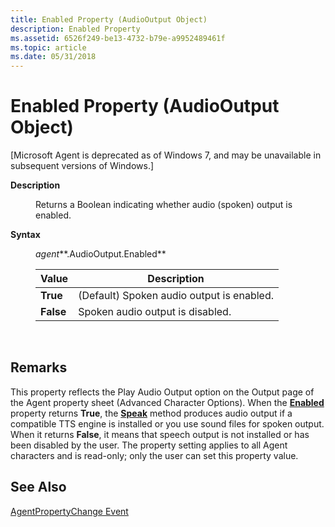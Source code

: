 ```yaml
---
title: Enabled Property (AudioOutput Object)
description: Enabled Property
ms.assetid: 6526f249-be13-4732-b79e-a9952489461f
ms.topic: article
ms.date: 05/31/2018
---
```


# Enabled Property (AudioOutput Object)

\[Microsoft Agent is deprecated as of Windows 7, and may be unavailable in subsequent versions of Windows.\]

<dl> <dt>

<span id="Description"></span><span id="description"></span><span id="DESCRIPTION"></span>**Description**
</dt> <dd>

Returns a Boolean indicating whether audio (spoken) output is enabled.

</dd> <dt>

<span id="Syntax"></span><span id="syntax"></span><span id="SYNTAX"></span>**Syntax**
</dt> <dd>

*agent***.AudioOutput.Enabled**



| Value     | Description                               |
|-----------|-------------------------------------------|
| **True**  | (Default) Spoken audio output is enabled. |
| **False** | Spoken audio output is disabled.          |



 

</dd> </dl>

## Remarks

This property reflects the Play Audio Output option on the Output page of the Agent property sheet (Advanced Character Options). When the [**Enabled**](enabled-property.md) property returns **True**, the [**Speak**](speak-method.md) method produces audio output if a compatible TTS engine is installed or you use sound files for spoken output. When it returns **False**, it means that speech output is not installed or has been disabled by the user. The property setting applies to all Agent characters and is read-only; only the user can set this property value.

## See Also

[AgentPropertyChange Event](agentpropertychange-event.md)


 

 




